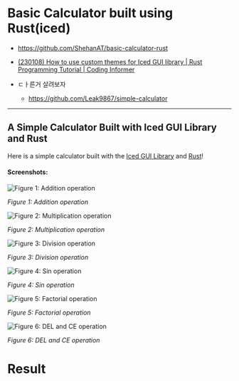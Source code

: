 # Basic Calculator built using Rust(iced)
- https://github.com/ShehanAT/basic-calculator-rust

- [(230108) How to use custom themes for Iced GUI library | Rust Programming Tutorial | Coding Informer](https://youtu.be/Bl02RY3FXJU?si=A8mBQEE_D8JrvZEx)

- ㄷㅏ른거 살려보자
  - https://github.com/Leak9867/simple-calculator

<hr />


## A Simple Calculator Built with Iced GUI Library and Rust

Here is a simple calculator built with the [Iced GUI Library](https://github.com/iced-rs/iced) and [Rust](https://github.com/rust-lang/rust)!

#### Screenshots:

![Figure 1: Addition operation](./screenshots/additionGif.gif)

_Figure 1: Addition operation_

![Figure 2: Multiplication operation](./screenshots/multiplyGif.gif)

_Figure 2: Multiplication operation_

![Figure 3: Division operation](./screenshots/divisionGif.gif)

_Figure 3: Division operation_

![Figure 4: Sin operation](./screenshots/sinGif.gif)

_Figure 4: Sin operation_

![Figure 5: Factorial operation](./screenshots/factorialGif.gif)

_Figure 5: Factorial operation_

![Figure 6: DEL and CE operation](./screenshots/DelAndCEGif.gif)

_Figure 6: DEL and CE operation_
# Result

```bash

```

